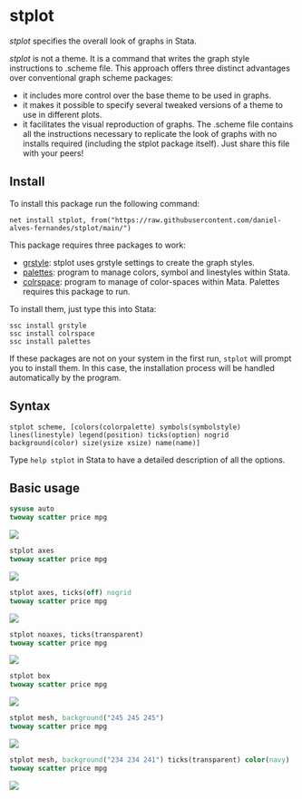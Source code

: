 # stplot
*stplot* specifies the overall look of graphs in Stata.

*stplot* is not a theme. It is a command that writes the graph style instructions to .scheme file. This approach offers three distinct advantages
over conventional graph scheme packages:

- it includes more control over the base theme to be used in graphs.
- it makes it possible to specify several tweaked versions of a theme to use in different plots.
- it facilitates the visual reproduction of graphs. The .scheme file contains all the instructions necessary to replicate the look of graphs with no
installs required (including the stplot package itself). Just share this file with your peers!

## Install

To install this package run the following command:

```
net install stplot, from("https://raw.githubusercontent.com/daniel-alves-fernandes/stplot/main/")
```

This package requires three packages to work: 

- [grstyle](http://repec.sowi.unibe.ch/stata/grstyle/index.html): stplot uses grstyle settings to create the graph styles.
- [palettes](http://repec.sowi.unibe.ch/stata/palettes/index.html): program to manage colors, symbol and linestyles within Stata.
- [colrspace](https://github.com/benjann/colrspace): program to manage of color-spaces within Mata. Palettes requires this package to run.

To install them, just type this into Stata:

```
ssc install grstyle
ssc install colrspace
ssc install palettes
```

If these packages are not on your system in the first run, `stplot` will prompt you to install them. In this case, the installation process will be handled automatically by the program.

## Syntax

```
stplot scheme, [colors(colorpalette) symbols(symbolstyle) lines(linestyle) legend(position) ticks(option) nogrid background(color) size(ysize xsize) name(name)]
```

Type `help stplot` in Stata to have a detailed description of all the options.

## Basic usage

``` stata
sysuse auto 
twoway scatter price mpg
```

![](https://raw.githubusercontent.com/daniel-alves-fernandes/stplot/main/examples/default.png)

``` stata
stplot axes
twoway scatter price mpg
```

![](https://raw.githubusercontent.com/daniel-alves-fernandes/stplot/main/examples/axes.png)

``` stata
stplot axes, ticks(off) nogrid
twoway scatter price mpg
```

![](https://raw.githubusercontent.com/daniel-alves-fernandes/stplot/main/examples/axes2.png)

``` stata
stplot noaxes, ticks(transparent)
twoway scatter price mpg
```

![](https://raw.githubusercontent.com/daniel-alves-fernandes/stplot/main/examples/noaxes.png)

``` stata
stplot box
twoway scatter price mpg
```

![](https://raw.githubusercontent.com/daniel-alves-fernandes/stplot/main/examples/box.png)


```stata
stplot mesh, background("245 245 245")
twoway scatter price mpg
```

![](https://raw.githubusercontent.com/daniel-alves-fernandes/stplot/main/examples/mesh.png)


```stata
stplot mesh, background("234 234 241") ticks(transparent) color(navy)
twoway scatter price mpg
```

![](https://raw.githubusercontent.com/daniel-alves-fernandes/stplot/main/examples/mesh2.png)
